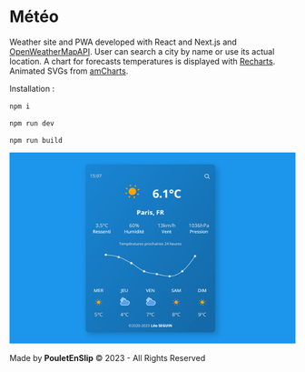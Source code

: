 # Météo
Weather site and PWA developed with React and Next.js and [OpenWeatherMapAPI](https://openweathermap.org/api).
User can search a city by name or use its actual location.
A chart for forecasts temperatures is displayed with [Recharts](https://recharts.org/en-US/).
Animated SVGs from [amCharts](https://www.amcharts.com/free-animated-svg-weather-icons/).

Installation :
```
npm i
```
```
npm run dev
```
```
npm run build
```

![0](https://github.com/PouletEnSlip/Meteo/blob/main/image.png)

Made by **PouletEnSlip** © 2023 - All Rights Reserved
